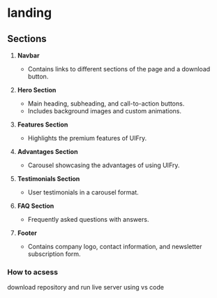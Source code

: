 # landing
## Sections

1. **Navbar**
    - Contains links to different sections of the page and a download button.

2. **Hero Section**
    - Main heading, subheading, and call-to-action buttons.
    - Includes background images and custom animations.

3. **Features Section**
    - Highlights the premium features of UIFry.

4. **Advantages Section**
    - Carousel showcasing the advantages of using UIFry.

5. **Testimonials Section**
    - User testimonials in a carousel format.

6. **FAQ Section**
    - Frequently asked questions with answers.

7. **Footer**
    - Contains company logo, contact information, and newsletter subscription form.
### How to acsess
download repository and run live server using vs code
